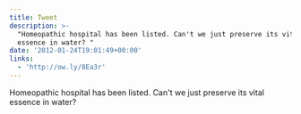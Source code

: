 ```yaml
---
title: Tweet
description: >-
  "Homeopathic hospital has been listed. Can't we just preserve its vital
  essence in water? "
date: '2012-01-24T19:01:49+00:00'
links:
  - 'http://ow.ly/8Ea3r'
---
```

Homeopathic hospital has been listed. Can't we just preserve its vital essence in water? 
